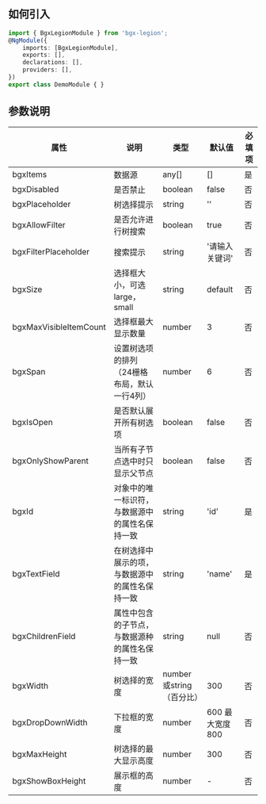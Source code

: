 ## 如何引入 ##
``` typescript
import { BgxLegionModule } from 'bgx-legion';
@NgModule({
    imports: [BgxLegionModule],
    exports: [],
    declarations: [],
    providers: [],
})
export class DemoModule { }
```

## 参数说明 ##

属性|说明|类型|默认值|必填项
---|---|---|---|---
bgxItems|数据源 |	any[]	|[]|是
bgxDisabled  |	是否禁止|	boolean|	false|否
bgxPlaceholder| 树选择提示|string| ''|否
bgxAllowFilter  | 是否允许进行树搜索 | boolean| true| 否
bgxFilterPlaceholder  |	搜索提示|	string|	'请输入关键词'|否
bgxSize|选择框大小，可选 large，small|string|default|否
bgxMaxVisibleItemCount  | 选择框最大显示数量 | number| 3|否
bgxSpan|设置树选项的排列（24栅格布局，默认一行4列）|number|6|否
bgxIsOpen|是否默认展开所有树选项|boolean|false|否
bgxOnlyShowParent | 当所有子节点选中时只显示父节点| boolean|false|否
bgxId  |	对象中的唯一标识符，与数据源中的属性名保持一致	| string | 'id'	|是
bgxTextField | 在树选择中展示的项，与数据源中的属性名保持一致 | string | 'name' |是
bgxChildrenField | 属性中包含的子节点，与数据源种的属性名保持一致 | string | null |否
bgxWidth|树选择的宽度|number或string（百分比）|300|否
bgxDropDownWidth|下拉框的宽度|number|600 最大宽度800|否
bgxMaxHeight|树选择的最大显示高度|number|300|否
bgxShowBoxHeight|展示框的高度|number|-|否

